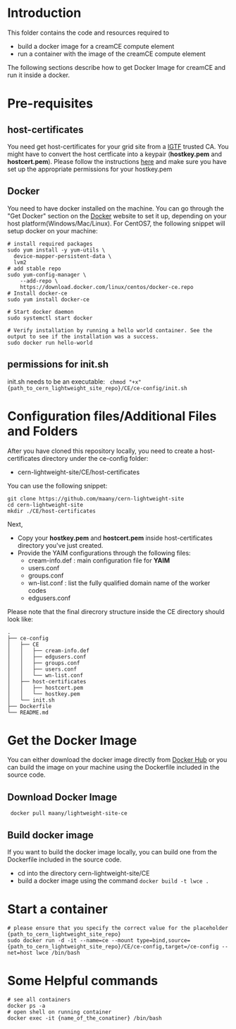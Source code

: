 # Introduction

This folder contains the code and resources required to 
 - build a docker image for a creamCE compute element
 - run a container with the image of the creamCE compute element
 
The following sections describe how to get Docker Image for creamCE and run it inside a docker.

# Pre-requisites

## host-certificates
You need get host-certificates for your grid site from a [IGTF](https://www.igtf.net) trusted CA.
You might have to convert the host certficate into a keypair (**hostkey.pem** and **hostcert.pem**). Please follow the instructions [here](https://ca.cern.ch/ca/Help/?kbid=024100) and make sure you have set up the appropriate permissions for your hostkey.pem
## Docker
You need to have docker installed on the machine.
You can go through the "Get Docker" section on the [Docker](https://www.docker.com) website to set it up, depending on your host platform(Windows/Mac/Linux).
For CentOS7, the following snippet will setup docker on your machine:
~~~
# install required packages
sudo yum install -y yum-utils \
  device-mapper-persistent-data \
  lvm2
# add stable repo
sudo yum-config-manager \
    --add-repo \
    https://download.docker.com/linux/centos/docker-ce.repo
# Install docker-ce
sudo yum install docker-ce

# Start docker daemon
sudo systemctl start docker

# Verify installation by running a hello world container. See the output to see if the installation was a success.
sudo docker run hello-world
~~~
## permissions for init.sh
init.sh needs to be an executable:
` chmod "+x" {path_to_cern_lightweight_site_repo}/CE/ce-config/init.sh`
# Configuration files/Additional Files and Folders
After you have cloned this repository locally, you need to create a host-certificates directory under the ce-config folder:
 - cern-lightweight-site/CE/host-certificates
 
You can use the following snippet:
~~~
git clone https://github.com/maany/cern-lightweight-site
cd cern-lightweight-site
mkdir ./CE/host-certificates
~~~
Next, 
 - Copy your **hostkey.pem** and **hostcert.pem** inside host-certificates directory you've just created.
 - Provide the YAIM configurations through the following files:
   - cream-info.def : main configuration file for **YAIM** 
   - users.conf
   - groups.conf
   - wn-list.conf : list the fully qualified domain name of the worker codes
   - edgusers.conf

Please note that the final direcrory structure inside the CE directory should look like:
```
.
├── ce-config
│   ├── CE
│   │   ├── cream-info.def
│   │   ├── edgusers.conf
│   │   ├── groups.conf
│   │   ├── users.conf
│   │   └── wn-list.conf
│   ├── host-certificates
│   │   ├── hostcert.pem
│   │   └── hostkey.pem
│   └── init.sh
├── Dockerfile
└── README.md
```
# Get the Docker Image 
 
You can either download the docker image directly from [Docker Hub](https://hub.docker.com/r/maany/lightweight-site-ce/) or you can build the image on your machine using the Dockerfile included in the source code.
 
 ## Download Docker Image
 
` docker pull maany/lightweight-site-ce` 
 
 ## Build docker image
 If you want to build the docker image locally, you can build one from the Dockerfile included in the source code.
  - cd into the directory cern-lightweight-site/CE
  - build a docker image using the command
  `docker build -t lwce .`
  
# Start a container
 
```
# please ensure that you specify the correct value for the placeholder {path_to_cern_lightweight_site_repo}
sudo docker run -d -it --name=ce --mount type=bind,source={path_to_cern_lightweight_site_repo}/CE/ce-config,target=/ce-config --net=host lwce /bin/bash

```

# Some Helpful commands
~~~
# see all containers
docker ps -a
# open shell on running container
docker exec -it {name_of_the_conatiner} /bin/bash
~~~
